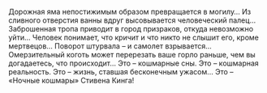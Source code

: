 <!--2017-01-04 13:38:27-->
Дорожная яма непостижимым образом превращается в могилу…
Из сливного отверстия ванны вдруг высовывается человеческий палец…
Заброшенная тропа приводит в город призраков, откуда невозможно уйти…
Человек понимает, что кричит и что никто не слышит его, кроме мертвецов…
Поворот штурвала – и самолет взрывается…
Омерзительный коготь может перерезать ваше горло раньше, чем вы догадаетесь, что происходит…
Это – кошмарные сны. Это – кошмарная реальность. Это – жизнь, ставшая бесконечным ужасом…
Это – «Ночные кошмары» Стивена Кинга!